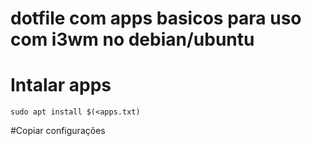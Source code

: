 # dotfile com apps basicos para uso com i3wm no debian/ubuntu

# Intalar apps
```
sudo apt install $(<apps.txt)
```

#Copiar configurações
```

```

